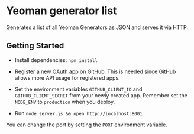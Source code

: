 # Yeoman generator list

Generates a list of all Yeoman Generators as JSON and serves it via HTTP.


## Getting Started

- Install dependencies: `npm install`

- [Register a new OAuth app](https://github.com/settings/applications/new) on GitHub. This is needed since GitHub allows more API usage for registered apps.

- Set the environment variables `GITHUB_CLIENT_ID` and `GITHUB_CLIENT_SECRET` from your newly created app. Remember set the `NODE_ENV` to `production` when you deploy.

- Run `node server.js && open http://localhost:8001`

You can change the port by setting the `PORT` environment variable.
